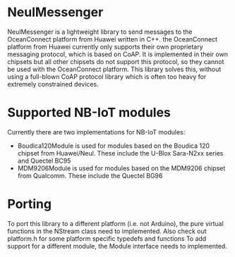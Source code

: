 # NeulMessenger
NeulMessenger is a lightweight library to send messages to the OceanConnect platform from Huawei written in C++.
the OceanConnect platform from Huawei currently only supports their own proprietary messaging protocol, which is based on CoAP. It is implemented in their own chipsets but all other chipsets do not support this protocol, so they cannot be used with the OceanConnect platform. This library solves this, without using a full-blown CoAP protocol library which is often too heavy for extremely constrained devices. 

# Supported NB-IoT modules
Currently there are two implementations for NB-IoT modules: 
 - Boudica120Module is used for modules based on the Boudica 120 chipset from Huawei/Neul. These include the U-Blox Sara-N2xx series and Quectel BC95
 - MDM9206Module is used for modules based on the MDM9206 chipset from Qualcomm. These include the Quectel BG96
   
# Porting
To port this library to a different platform (i.e. not Arduino), the pure virtual functions in the NStream class need to implemented. Also check out platform.h for some platform specific typedefs and functions
To add support for a different module, the Module interface needs to implemented. 

